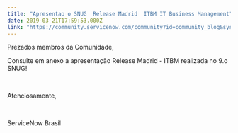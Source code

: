 ```yaml
---
title: "Apresentao o SNUG  Release Madrid  ITBM IT Business Management"
date: 2019-03-21T17:59:53.000Z
link: "https://community.servicenow.com/community?id=community_blog&sys_id=bf9dd9c6db1cb7c8a39a0b55ca96192d"
---
```

<p>Prezados membros da Comunidade, </p>
<p>Consulte em anexo a apresentação Release Madrid - ITBM realizada no 9.o SNUG!</p>
<p> </p>
<p>Atenciosamente, </p>
<p> </p>
<p>ServiceNow Brasil </p>